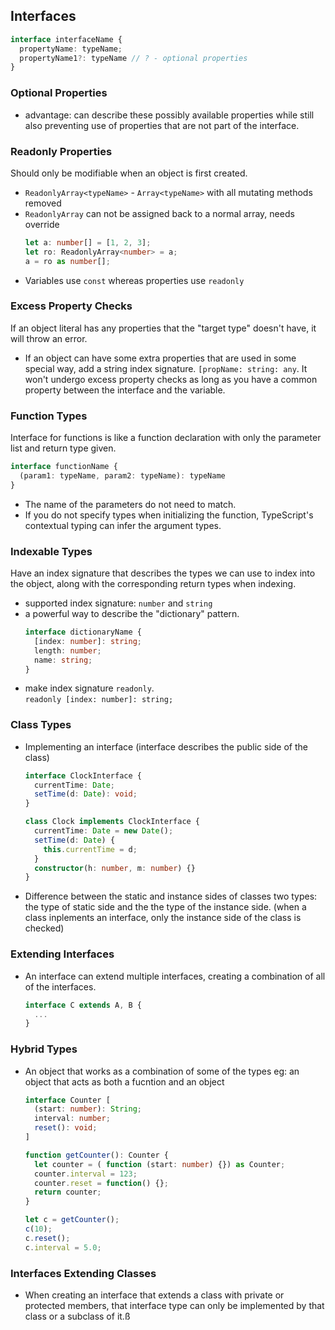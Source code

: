 ## Interfaces

```typescript
interface interfaceName {
  propertyName: typeName;
  propertyName1?: typeName // ? - optional properties
}
```

### Optional Properties
- advantage: can describe these possibly available properties while still also preventing use of properties that are not part of the interface.

### Readonly Properties
Should only be modifiable when an object is first created.
- `ReadonlyArray<typeName>` - `Array<typeName>` with all mutating methods removed
- `ReadonlyArray` can not be assigned back to a normal array, needs override
  ```typescript
  let a: number[] = [1, 2, 3];
  let ro: ReadonlyArray<number> = a;
  a = ro as number[];
  ```
- Variables use `const` whereas properties use `readonly`

### Excess Property Checks
If an object literal has any properties that the "target type" doesn't have, it will throw an error.
- If an object can have some extra properties that are used in some special way, add a string index signature. `[propName: string: any`. It won't undergo excess property checks as long as you have a common property between the interface and the variable.

### Function Types
Interface for functions is like a function declaration with only the parameter list and return type given.
```typescript
interface functionName {
  (param1: typeName, param2: typeName): typeName
}
```
- The name of the parameters do not need to match.
- If you do not specify types when initializing the function, TypeScript's contextual typing can infer the argument types.

### Indexable Types
Have an index signature that describes the types we can use to index into the object, along with the corresponding return types when indexing.
- supported index signature: `number` and `string`
- a powerful way to describe the "dictionary" pattern.
  ```typescript
  interface dictionaryName {
    [index: number]: string;
    length: number;
    name: string;
  }
  ```
- make index signature `readonly`.   
`readonly [index: number]: string;`

### Class Types
- Implementing an interface (interface describes the public side of the class)
  ```typescript
  interface ClockInterface {
    currentTime: Date;
    setTime(d: Date): void;
  }

  class Clock implements ClockInterface {
    currentTime: Date = new Date();
    setTime(d: Date) {
      this.currentTime = d;
    }
    constructor(h: number, m: number) {}
  }
  ```
- Difference between the static and instance sides of classes
two types: the type of static side and the the type of the instance side. (when a class inplements an interface, only the instance side of the class is checked)

### Extending Interfaces
- An interface can extend multiple interfaces, creating a combination of all of the interfaces.

  ```typescript
  interface C extends A, B {
    ...
  }
  ```

### Hybrid Types
- An object that works as a combination of some of the types
eg: an object that acts as both a fucntion and an object
  ```typescript
  interface Counter [
    (start: number): String;
    interval: number;
    reset(): void;
  ]

  function getCounter(): Counter {
    let counter = ( function (start: number) {}) as Counter;
    counter.interval = 123;
    counter.reset = function() {};
    return counter;
  }

  let c = getCounter();
  c(10);
  c.reset();
  c.interval = 5.0;
  ```

### Interfaces Extending Classes
- When creating an interface that extends a class with private or protected members, that interface type can only be implemented by that class or a subclass of it.ß
